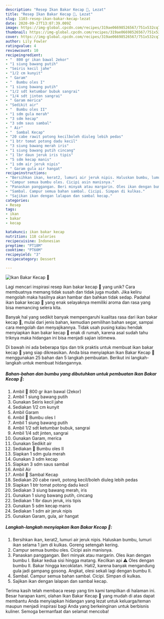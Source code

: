 ```yaml
---
description: "Resep Ikan Bakar Kecap 🐳, Lezat"
title: "Resep Ikan Bakar Kecap 🐳, Lezat"
slug: 1103-resep-ikan-bakar-kecap-lezat
date: 2020-09-27T13:07:39.009Z
image: https://img-global.cpcdn.com/recipes/319ae06698526567/751x532cq70/ikan-bakar-kecap-🐳-foto-resep-utama.jpg
thumbnail: https://img-global.cpcdn.com/recipes/319ae06698526567/751x532cq70/ikan-bakar-kecap-🐳-foto-resep-utama.jpg
cover: https://img-global.cpcdn.com/recipes/319ae06698526567/751x532cq70/ikan-bakar-kecap-🐳-foto-resep-utama.jpg
author: Lily Fowler
ratingvalue: 4
reviewcount: 10
recipeingredient:
- "  800 gr ikan bawal 2ekor"
- "1 siung bawang putih"
- "Seiris kecil jahe"
- "1/2 cm kunyit"
- " Garam"
- "  Bumbu oles I"
- "1 siung bawang putih"
- "1/2 sdt ketumbar bubuk sangrai"
- "1/4 sdt jinten sangrai"
- " Garam merica"
- "Sedikit air"
- "  Bumbu oles II"
- "1 sdm gula merah"
- "3 sdm kecap"
- "3 sdm saus sambal"
- " Air"
- "  Sambal Kecap"
- "20 cabe rawit potong kecilboleh diuleg lebih pedas"
- "1 btr tomat potong dadu kecil"
- "3 siung bawang merah iris"
- "1 siung bawang putih cincang"
- "1 lbr daun jeruk iris tipis"
- "5 sdm kecap manis"
- "1 sdm air jeruk nipis"
- " Garam gula air hangat"
recipeinstructions:
- "Bersihkan ikan, kerat2, lumuri air jeruk nipis. Haluskan bumbu, lumuri ikan selama 1 jam di kulkas. Goreng setengah kering."
- "Campur semua bumbu oles. Cicipi asin manisnya."
- "Panaskan panggangan. Beri minyak atau margarin. Oles ikan dengan bumbu I. Bakar kedua sisi hingga matang. Kecilkan api ⚠ Oles dengan bumbu II. Bakar hingga kecoklatan. Hati2, karena banyak mengandung gula jadi gampang gosong. Angkat, olesi sekali lagi dengan bumbu II."
- "Sambal. Campur semua bahan sambal. Cicipi. Simpan di kulkas."
- "Sajikan ikan dengan lalapan dan sambal kecap."
categories:
- Resep
tags:
- ikan
- bakar
- kecap

katakunci: ikan bakar kecap 
nutrition: 118 calories
recipecuisine: Indonesian
preptime: "PT18M"
cooktime: "PT60M"
recipeyield: "3"
recipecategory: Dessert

---
```



![Ikan Bakar Kecap 🐳](https://img-global.cpcdn.com/recipes/319ae06698526567/751x532cq70/ikan-bakar-kecap-🐳-foto-resep-utama.jpg)

Lagi mencari inspirasi resep ikan bakar kecap 🐳 yang unik? Cara membuatnya memang tidak susah dan tidak juga mudah. Jika keliru mengolah maka hasilnya akan hambar dan bahkan tidak sedap. Padahal ikan bakar kecap 🐳 yang enak selayaknya memiliki aroma dan rasa yang bisa memancing selera kita.

Banyak hal yang sedikit banyak mempengaruhi kualitas rasa dari ikan bakar kecap 🐳, mulai dari jenis bahan, kemudian pemilihan bahan segar, sampai cara mengolah dan menyajikannya. Tidak usah pusing kalau hendak menyiapkan ikan bakar kecap 🐳 enak di rumah, karena asal sudah tahu triknya maka hidangan ini bisa menjadi sajian istimewa.




Di bawah ini ada beberapa tips dan trik praktis untuk membuat ikan bakar kecap 🐳 yang siap dikreasikan. Anda bisa menyiapkan Ikan Bakar Kecap 🐳 menggunakan 25 bahan dan 5 langkah pembuatan. Berikut ini langkah-langkah untuk membuat hidangannya.

<!--inarticleads1-->

##### Bahan-bahan dan bumbu yang dibutuhkan untuk pembuatan Ikan Bakar Kecap 🐳:

1. Ambil  🐳 800 gr ikan bawal (2ekor)
1. Ambil 1 siung bawang putih
1. Gunakan Seiris kecil jahe
1. Sediakan 1/2 cm kunyit
1. Ambil  Garam
1. Ambil  🐳 Bumbu oles I
1. Ambil 1 siung bawang putih
1. Ambil 1/2 sdt ketumbar bubuk, sangrai
1. Ambil 1/4 sdt jinten, sangrai
1. Gunakan  Garam, merica
1. Gunakan Sedikit air
1. Sediakan  🐳 Bumbu oles II
1. Siapkan 1 sdm gula merah
1. Gunakan 3 sdm kecap
1. Siapkan 3 sdm saus sambal
1. Ambil  Air
1. Ambil  🐳 Sambal Kecap
1. Sediakan 20 cabe rawit, potong kecil/boleh diuleg lebih pedas
1. Siapkan 1 btr tomat potong dadu kecil
1. Sediakan 3 siung bawang merah, iris
1. Gunakan 1 siung bawang putih, cincang
1. Sediakan 1 lbr daun jeruk, iris tipis
1. Gunakan 5 sdm kecap manis
1. Sediakan 1 sdm air jeruk nipis
1. Gunakan  Garam, gula, air hangat




<!--inarticleads2-->

##### Langkah-langkah menyiapkan Ikan Bakar Kecap 🐳:

1. Bersihkan ikan, kerat2, lumuri air jeruk nipis. Haluskan bumbu, lumuri ikan selama 1 jam di kulkas. Goreng setengah kering.
1. Campur semua bumbu oles. Cicipi asin manisnya.
1. Panaskan panggangan. Beri minyak atau margarin. Oles ikan dengan bumbu I. Bakar kedua sisi hingga matang. Kecilkan api ⚠ Oles dengan bumbu II. Bakar hingga kecoklatan. Hati2, karena banyak mengandung gula jadi gampang gosong. Angkat, olesi sekali lagi dengan bumbu II.
1. Sambal. Campur semua bahan sambal. Cicipi. Simpan di kulkas.
1. Sajikan ikan dengan lalapan dan sambal kecap.




Terima kasih telah membaca resep yang tim kami tampilkan di halaman ini. Besar harapan kami, olahan Ikan Bakar Kecap 🐳 yang mudah di atas dapat membantu Anda menyiapkan hidangan yang lezat untuk keluarga/teman maupun menjadi inspirasi bagi Anda yang berkeinginan untuk berbisnis kuliner. Semoga bermanfaat dan selamat mencoba!
